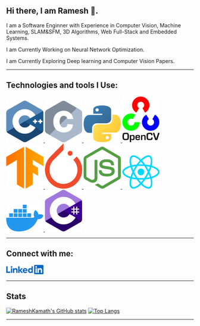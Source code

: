 ## **Hi there, I am Ramesh** 👋.

I am a Software Enginner with Experience in Computer Vision, Machine Learning, SLAM&SFM, 3D Algorithms, Web Full-Stack and Embedded Systems.

I am Currently Working on Neural Network Optimization.

I am Currently Exploring Deep learning and Computer Vision Papers.

---
## **Technologies and tools I Use**:
<a href="#">
<img width="100px" src="https://raw.githubusercontent.com/RameshKamath/rameshkamath/main/Icons/Tech_Tools/c-plusplus.svg">
</a><a href="#">
<img width="100px" src="https://raw.githubusercontent.com/RameshKamath/rameshkamath/main/Icons/Tech_Tools/c.svg">
</a><a href="#">
<img width="100px" src="https://raw.githubusercontent.com/RameshKamath/rameshkamath/main/Icons/Tech_Tools/python.svg">
</a><a href="#">
<img width="100px" src="https://raw.githubusercontent.com/RameshKamath/rameshkamath/main/Icons/Tech_Tools/opencv.svg">
</a><a href="#">
<img width="100px" src="https://raw.githubusercontent.com/RameshKamath/rameshkamath/main/Icons/Tech_Tools/tensorflow.svg">
</a><a href="#">
<img width="100px" src="https://raw.githubusercontent.com/RameshKamath/rameshkamath/main/Icons/Tech_Tools/pytorch.svg">
</a><a href="#">
<img width="100px" src="https://raw.githubusercontent.com/RameshKamath/rameshkamath/main/Icons/Tech_Tools/nodejs-icon.svg">
</a><a href="#">
<img width="100px" src="https://raw.githubusercontent.com/RameshKamath/rameshkamath/main/Icons/Tech_Tools/react.svg">
</a><a href="#">
<img width="100px" src="https://raw.githubusercontent.com/RameshKamath/rameshkamath/main/Icons/Tech_Tools/docker-icon.svg">
</a><a href="#">
<img width="100px" src="https://raw.githubusercontent.com/RameshKamath/rameshkamath/main/Icons/Tech_Tools/c-sharp.svg">
</a>

---
## **Connect with me:**

<!--a href="https://rameshkamath.github.io/">
    <img width="100px" src="https://raw.githubusercontent.com/RameshKamath/rameshkamath/main/Icons/Connect/website.svg">
</a-->
<a href="https://www.linkedin.com/in/ramesh-kamath-ga/">
    <img width="100px" src="https://raw.githubusercontent.com/RameshKamath/rameshkamath/main/Icons/Connect/linkedin.svg">
</a>

---

## **Stats**

[![RameshKamath's GitHub stats](https://github-readme-stats.vercel.app/api?username=RameshKamath&hide=issues&show_icons=true)](https://github.com/RameshKamath/github-readme-stats)
[![Top Langs](https://github-readme-stats.vercel.app/api/top-langs/?username=RameshKamath&layout=compact)](https://github.com/RameshKamath/github-readme-stats)

---

<!--
**RameshKamath/rameshkamath** is a ✨ _special_ ✨ repository because its `README.md` (this file) appears on your GitHub profile.

Here are some ideas to get you started:

- 🔭 I’m currently working on ...
- 🌱 I’m currently learning ...
- 👯 I’m looking to collaborate on ...
- 🤔 I’m looking for help with ...
- 💬 Ask me about ...
- 📫 How to reach me: ...
- 😄 Pronouns: ...
- ⚡ Fun fact: ...
-->
